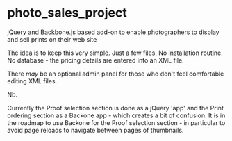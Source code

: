 # photo_sales_project
jQuery and Backbone.js based add-on to enable photographers to display and sell prints on their web site

The idea is to keep this very simple. Just a few files. No installation routine. No database - the pricing details
are entered into an XML file. 

There *may* be an optional admin panel for those who don't feel comfortable editing XML files. 

Nb. 

Currently the Proof selection section is done as a jQuery 'app' and the Print ordering section as a Backone app - which creates a bit of confusion. It is in the roadmap to use Backone for the Proof selection section - in particular to avoid page reloads to navigate between pages of thumbnails.
